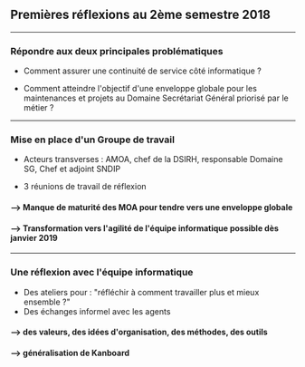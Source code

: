 ## Premières réflexions au 2ème semestre 2018

----

### Répondre aux deux principales problématiques

- Comment assurer une continuité de service côté informatique ?

- Comment atteindre l'objectif d'une enveloppe globale pour les maintenances et projets au Domaine Secrétariat Général priorisé par le métier ?


----

### Mise en place d'un Groupe de travail

- Acteurs transverses : AMOA, chef de la DSIRH, responsable Domaine SG, Chef et adjoint SNDIP

- 3 réunions de travail de réflexion

#### --> Manque de maturité des MOA pour tendre vers une enveloppe globale
#### --> Transformation vers l'agilité de l'équipe informatique possible dès janvier 2019

----

### Une réflexion avec l'équipe informatique

- Des ateliers pour : "réfléchir à comment travailler plus et mieux ensemble ?"
- Des échanges informel avec les agents

#### --> des valeurs, des idées d'organisation, des méthodes, des outils
#### --> généralisation de Kanboard








